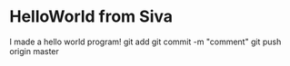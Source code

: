 # HelloWorld from Siva
I made a hello world program!
git add
git commit -m "comment"
git push origin master
